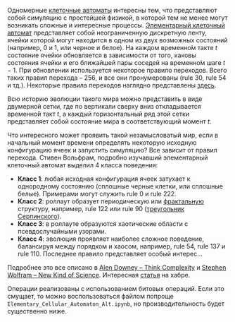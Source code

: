 Одномерные [клеточные автоматы](https://ru.wikipedia.org/wiki/%D0%9A%D0%BB%D0%B5%D1%82%D0%BE%D1%87%D0%BD%D1%8B%D0%B9_%D0%B0%D0%B2%D1%82%D0%BE%D0%BC%D0%B0%D1%82) интересны тем, что представляют собой симуляцию с простейшей физикой, в которой тем не менее могут возникать сложные и интересные процессы. [Элементарный клеточный автомат](https://ru.wikipedia.org/wiki/%D0%AD%D0%BB%D0%B5%D0%BC%D0%B5%D0%BD%D1%82%D0%B0%D1%80%D0%BD%D1%8B%D0%B9_%D0%BA%D0%BB%D0%B5%D1%82%D0%BE%D1%87%D0%BD%D1%8B%D0%B9_%D0%B0%D0%B2%D1%82%D0%BE%D0%BC%D0%B0%D1%82) представляет собой неограниченную дискретную ленту, ячейки которой могут находится в одном из двух возможных состояний (например, 0 и 1, или черное и белое). На каждом временно́м такте $t$ состояние ячейки обновляется в зависимости от того, каковы состояния ячейки и его ближайшей пары соседей на временно́м шаге $t-1$. При обновлении используется некоторое правило переходов. Всего таких правил перехода – 256, и все они пронумерованы (rule 30, rule 54 и тд.). Некоторые правила переходов наглядно представлены [здесь](https://mathworld.wolfram.com/ElementaryCellularAutomaton.html).

Всю историю эволюции такого мира можно представить в виде двумерной сетки, где по вертикали сверху вниз откладывается временно́й такт $t$, а каждый горизонтальный ряд этой сетки представляет собой состояние мира в соответствующий момент $t$.

Что интересного может проявить такой незамысловатый мир, если в начальный момент времени определять некоторую исходную конфигурацию ячеек и запустить симуляцию? Все зависит от правил перехода. Стивен Вольфрам, подробно изучавший элементарный клеточный автомат выделил 4 класса поведения:
- **Класс 1**: любая исходная конфигурация ячеек затухает к однородному состоянию (сплошные черные клетки, или сплошные белые). Примерами могут служить rule 0 и rule 222. 
- **Класс 2**: роллаут образует периодическую или [фрактальную](https://ru.wikipedia.org/wiki/%D0%A4%D1%80%D0%B0%D0%BA%D1%82%D0%B0%D0%BB) структуру, например, rule 122 или rule 90 ([треугольник Серпинского](https://ru.wikipedia.org/?title=%D0%A2%D1%80%D0%B5%D1%83%D0%B3%D0%BE%D0%BB%D1%8C%D0%BD%D0%B8%D0%BA_%D0%A1%D0%B5%D1%80%D0%BF%D0%B8%D0%BD%D1%81%D0%BA%D0%BE%D0%B3%D0%BE)).
- **Класс 3**: в роллауте образуются хаотические области с псевдослучайными узорами.
- **Класс 4**: эволюция проявляет наиболее сложное поведение, балансируя между порядком и хаосом, например, rule 54, rule 137 и rule 110. Последнее правило представляет особый интерес...

Подробнее это все описано в [Alen Downey – Think Complexity](https://github.com/AllenDowney/ThinkComplexity2?tab=readme-ov-file) и [Stephen Wolfram – New Kind of Science](https://www.wolframscience.com/nks/). Интересная [статья](https://habr.com/ru/articles/273393/) на хабре.

Операции реализованы с использованием битовых операций. Если это смущает, то можно воспользоваться файлом попроще `Elementary_Cellular_Automaton_Alt.ipynb`, но производительность будет существенно ниже.

